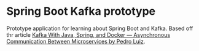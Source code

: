 # Spring Boot Kafka prototype

Prototype application for learning about Spring Boot and Kafka.
Based off thr article [Kafka With Java, Spring, and Docker — Asynchronous Communication Between Microservices by Pedro Luiz]( https://betterprogramming.pub/kafka-with-java-spring-and-docker-asynchronous-communication-between-microservices-e1d00e120831).